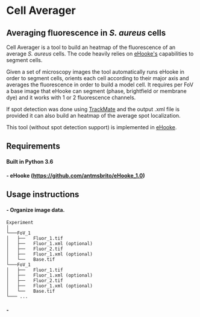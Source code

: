 # Cell Averager
## Averaging fluorescence in _S. aureus_ cells

Cell Averager is a tool to build an heatmap of the fluorescence of an average _S. aureus_ cells. The code heavily relies on [eHooke's][1] capabilities to segment cells.

Given a set of microscopy images the tool automatically runs eHooke in order to segment cells, orients each cell according to their
major axis and averages the fluorescence in order to build a model cell. It requires per FoV a base image that eHooke can segment (phase, brightfield or membrane dye) and it works with 1 or 2 fluorescence channels.

If spot detection was done using [TrackMate][2] and the output .xml file is provided it can
also build an heatmap of the average spot localization.

This tool (without spot detection support) is implemented in [eHooke][1].


## Requirements
####  Built in Python 3.6
#### - eHooke (https://github.com/antmsbrito/eHooke_1.0)

## Usage instructions

#### - Organize image data. 
```
Experiment 
│
└───FoV_1
│   ├──   Fluor_1.tif
│   ├──   Fluor_1.xml (optional)
│   ├──   Fluor_2.tif
│   ├──   Fluor_1.xml (optional)
│   └──   Base.tif
└───FoV_1
│   ├──   Fluor_1.tif
│   ├──   Fluor_1.xml (optional)
│   ├──   Fluor_2.tif
│   ├──   Fluor_1.xml (optional)
│   └──   Base.tif
└─── ...

```
#### - 

[1]: https://github.com/antmsbrito/eHooke_1.0
[2]: doi:10.1038/s41592-022-01507-1